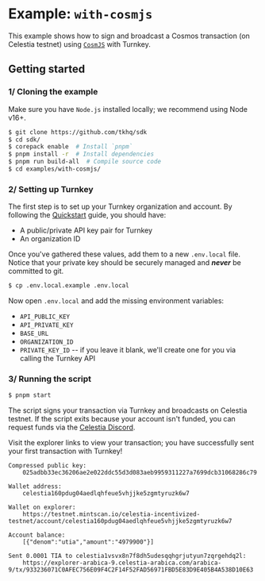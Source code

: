 # Example: `with-cosmjs`

This example shows how to sign and broadcast a Cosmos transaction (on Celestia testnet) using [`CosmJS`](https://github.com/cosmos/cosmjs) with Turnkey.

## Getting started

### 1/ Cloning the example

Make sure you have `Node.js` installed locally; we recommend using Node v16+.

```bash
$ git clone https://github.com/tkhq/sdk
$ cd sdk/
$ corepack enable  # Install `pnpm`
$ pnpm install -r  # Install dependencies
$ pnpm run build-all  # Compile source code
$ cd examples/with-cosmjs/
```

### 2/ Setting up Turnkey

The first step is to set up your Turnkey organization and account. By following the [Quickstart](https://docs.turnkey.com/getting-started/quickstart) guide, you should have:

- A public/private API key pair for Turnkey
- An organization ID

Once you've gathered these values, add them to a new `.env.local` file. Notice that your private key should be securely managed and **_never_** be committed to git.

```bash
$ cp .env.local.example .env.local
```

Now open `.env.local` and add the missing environment variables:

- `API_PUBLIC_KEY`
- `API_PRIVATE_KEY`
- `BASE_URL`
- `ORGANIZATION_ID`
- `PRIVATE_KEY_ID` -- if you leave it blank, we'll create one for you via calling the Turnkey API

### 3/ Running the script

```bash
$ pnpm start
```

The script signs your transaction via Turnkey and broadcasts on Celestia testnet. If the script exits because your account isn't funded, you can request funds via the [Celestia Discord](https://discord.gg/celestiacommunity).

Visit the explorer links to view your transaction; you have successfully sent your first transaction with Turnkey!

```
Compressed public key:
	025adbb33ec36206ae2e022ddc55d3d083aeb9959311227a7699dcb31068286c79

Wallet address:
	celestia160pdug04aedlqhfeue5vhjjke5zgmtyruzk6w7

Wallet on explorer:
	https://testnet.mintscan.io/celestia-incentivized-testnet/account/celestia160pdug04aedlqhfeue5vhjjke5zgmtyruzk6w7

Account balance:
	[{"denom":"utia","amount":"4979900"}]

Sent 0.0001 TIA to celestia1vsvx8n7f8dh5udesqqhgrjutyun7zqrgehdq2l:
	https://explorer-arabica-9.celestia-arabica.com/arabica-9/tx/933236071C0AFEC756E09F4C2F14F52FAD56971FBD5E83D9E405B4A538D10E63
```
